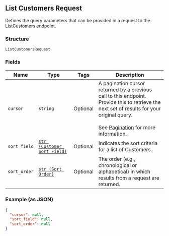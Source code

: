 ## List Customers Request

Defines the query parameters that can be provided in a request to the
ListCustomers endpoint.

### Structure

`ListCustomersRequest`

### Fields

| Name | Type | Tags | Description |
|  --- | --- | --- | --- |
| `cursor` | `string` | Optional | A pagination cursor returned by a previous call to this endpoint.<br>Provide this to retrieve the next set of results for your original query.<br><br>See [Pagination](https://developer.squareup.com/docs/basics/api101/pagination) for more information. |
| `sort_field` | [`str (Customer Sort Field)`](/doc/models/customer-sort-field.md) | Optional | Indicates the sort criteria for a list of Customers. |
| `sort_order` | [`str (Sort Order)`](/doc/models/sort-order.md) | Optional | The order (e.g., chronological or alphabetical) in which results from a request are returned. |

### Example (as JSON)

```json
{
  "cursor": null,
  "sort_field": null,
  "sort_order": null
}
```

